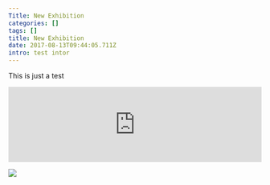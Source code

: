 ```yaml
---
Title: New Exhibition
categories: []
tags: []
title: New Exhibition
date: 2017-08-13T09:44:05.711Z
intro: test intor
---
```

This is just a test

<iframe width="100%" height="auto" src="https://www.youtube.com/embed/GziH8s7ksMo" frameborder="0" allowfullscreen="" async="" preload=""></iframe>

![](/uploads/2017/08/06/4-La%20ballerina%20%20-%20Olio%20su%20Tela%20%2050x40.JPG)


